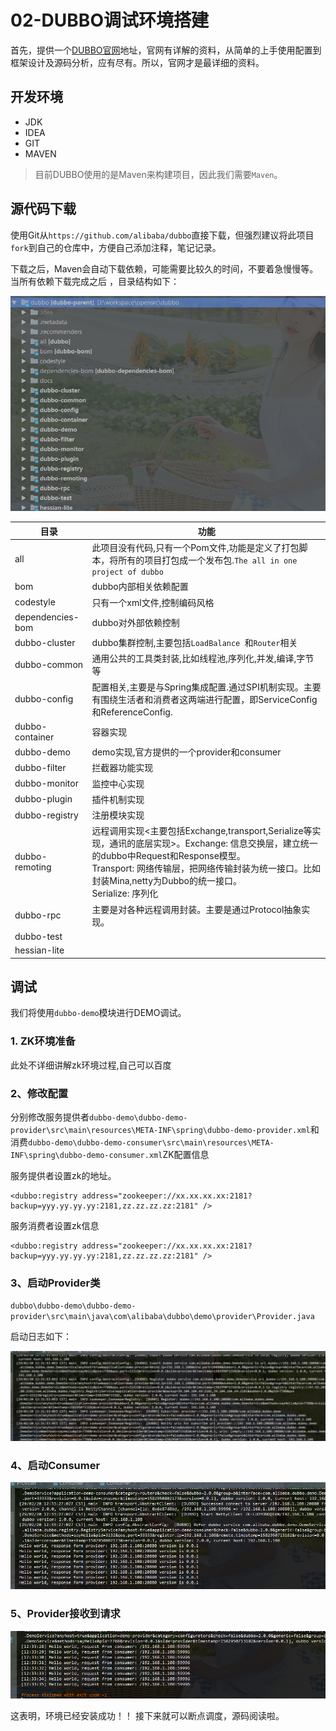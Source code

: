 # 02-DUBBO调试环境搭建

首先，提供一个[DUBBO官网]( http://dubbo.apache.org/zh-cn/docs/user/quick-start.html )地址，官网有详解的资料，从简单的上手使用配置到框架设计及源码分析，应有尽有。所以，官网才是最详细的资料。

## 开发环境
   - JDK
   - IDEA
   - GIT
   - MAVEN
   > 目前DUBBO使用的是Maven来构建项目，因此我们需要`Maven`。

## 源代码下载

使用Git从`https://github.com/alibaba/dubbo`直接下载，但强烈建议将此项目`fork`到自己的仓库中，方便自己添加注释，笔记记录。

下载之后，Maven会自动下载依赖，可能需要比较久的时间，不要着急慢慢等。当所有依赖下载完成之后 ，目录结构如下：

![Dubbo项目目录结构](images/02/1.jpg)

| 目录             | 功能                                                         |
| ---------------- | ------------------------------------------------------------ |
| all              | 此项目没有代码,只有一个Pom文件,功能是定义了打包脚本，将所有的项目打包成一个发布包.`The all in one project of dubbo` |
| bom              | dubbo内部相关依赖配置                                        |
| codestyle        | 只有一个xml文件,控制编码风格                                 |
| dependencies-bom | dubbo对外部依赖控制                                          |
| dubbo-cluster    | dubbo集群控制,主要包括`LoadBalance `和`Router`相关           |
| dubbo-common     | 通用公共的工具类封装,比如线程池,序列化,并发,编译,字节等      |
| dubbo-config     | 配置相关,主要是与Spring集成配置.通过SPI机制实现。主要有围绕生活者和消费者这两端进行配置，即ServiceConfig和ReferenceConfig. |
| dubbo-container  | 容器实现                                                     |
| dubbo-demo       | demo实现,官方提供的一个provider和consumer                    |
| dubbo-filter     | 拦截器功能实现                                               |
| dubbo-monitor    | 监控中心实现                                                 |
| dubbo-plugin     | 插件机制实现                                                 |
| dubbo-registry   | 注册模块实现                                                 |
| dubbo-remoting   | 远程调用实现<主要包括Exchange,transport,Serialize等实现，通讯的底层实现>。Exchange: 信息交换层，建立统一的dubbo中Request和Response模型。<br>Transport: 网络传输层，把网络传输封装为统一接口。比如封装Mina,netty为Dubbo的统一接口。<br>Serialize: 序列化 |
| dubbo-rpc        | 主要是对各种远程调用封装。主要是通过Protocol抽象实现。       |
| dubbo-test       |                                                              |
| hessian-lite     |                                                              |



## 调试

我们将使用`dubbo-demo`模块进行DEMO调试。

### 1. ZK环境准备

此处不详细讲解zk环境过程,自己可以百度

### 2、修改配置

分别修改服务提供者`dubbo-demo\dubbo-demo-provider\src\main\resources\META-INF\spring\dubbo-demo-provider.xml`和消费`dubbo-demo\dubbo-demo-consumer\src\main\resources\META-INF\spring\dubbo-demo-consumer.xml`ZK配置信息

服务提供者设置zk的地址。

```properties
<dubbo:registry address="zookeeper://xx.xx.xx.xx:2181?backup=yyy.yy.yy.yy:2181,zz.zz.zz.zz:2181" />
```

服务消费者设置zk信息

```properties
<dubbo:registry address="zookeeper://xx.xx.xx.xx:2181?backup=yyy.yy.yy.yy:2181,zz.zz.zz.zz:2181" />
```

### 3、启动Provider类

`dubbo\dubbo-demo\dubbo-demo-provider\src\main\java\com\alibaba\dubbo\demo\provider\Provider.java`

启动日志如下：

![2](./images/02/2.png)

### 4、启动Consumer

![3](./images/02/3.png)

### 5、Provider接收到请求

![4](./images/02/4.jpg)

这表明，环境已经安装成功！！
接下来就可以断点调度，源码阅读啦。